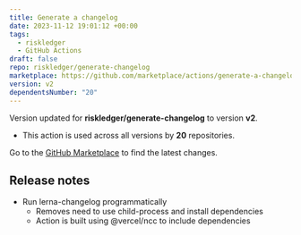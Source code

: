 ```yaml
---
title: Generate a changelog
date: 2023-11-12 19:01:12 +00:00
tags:
  - riskledger
  - GitHub Actions
draft: false
repo: riskledger/generate-changelog
marketplace: https://github.com/marketplace/actions/generate-a-changelog
version: v2
dependentsNumber: "20"
---
```



Version updated for **riskledger/generate-changelog** to version **v2**.
- This action is used across all versions by **20** repositories.

Go to the [GitHub Marketplace](https://github.com/marketplace/actions/generate-a-changelog) to find the latest changes.

## Release notes

- Run lerna-changelog programmatically
    - Removes need to use child-process and install dependencies
    - Action is built using @vercel/ncc to include dependencies
